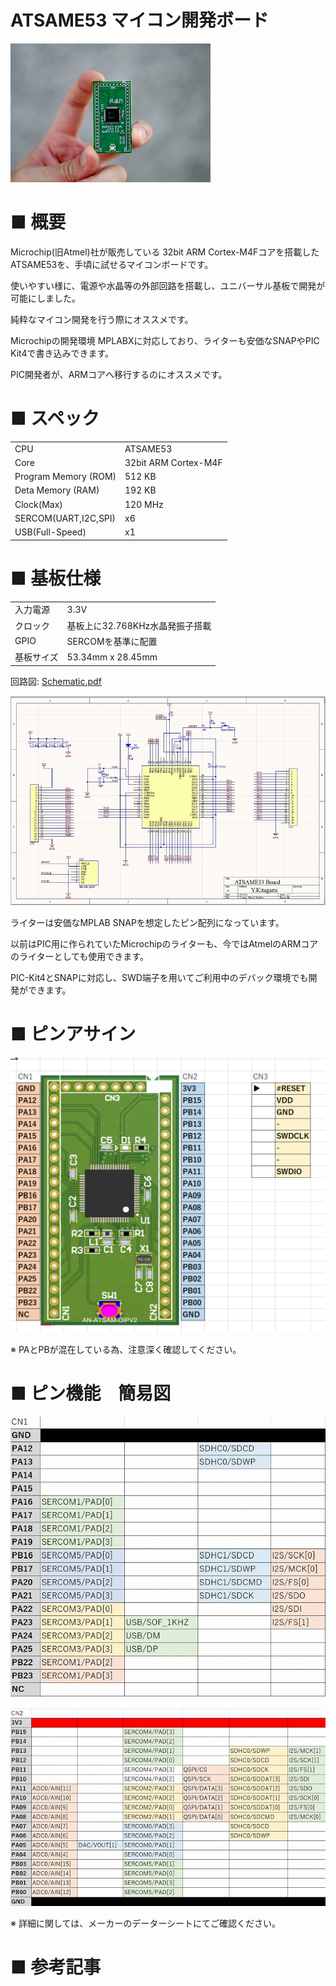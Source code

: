 # ATSAME53 マイコン開発ボード

![TOP img](img/Resized/02.jpg)

# ■ 概要

Microchip(旧Atmel)社が販売している 32bit ARM Cortex-M4Fコアを搭載したATSAME53を、手頃に試せるマイコンボードです。

使いやすい様に、電源や水晶等の外部回路を搭載し、ユニバーサル基板で開発が可能にしました。

純粋なマイコン開発を行う際にオススメです。

Microchipの開発環境 MPLABXに対応しており、ライターも安価なSNAPやPIC Kit4で書き込みできます。

PIC開発者が、ARMコアへ移行するのにオススメです。

# ■ スペック

|                      |                      |
| -------------------- | -------------------- | 
| CPU                  | ATSAME53             | 
| Core                 | 32bit ARM Cortex-M4F | 
| Program Memory (ROM) | 512 KB               | 
| Deta Memory (RAM)    | 192 KB               | 
| Clock(Max)           | 120 MHz              | 
| SERCOM(UART,I2C,SPI) | x6                   | 
| USB(Full-Speed)      | x1                   |  

# ■ 基板仕様

|            |                                 | 
| ---------- | ------------------------------- |
| 入力電源   | 3.3V                            | 
| クロック   | 基板上に32.768KHz水晶発振子搭載 | 
| GPIO       | SERCOMを基準に配置              | 
| 基板サイズ | 53.34mm x 28.45mm               |

回路図: [Schematic.pdf](Schematic.pdf)

![schematic img](img/Resized/schematic.jpg)

ライターは安価なMPLAB SNAPを想定したピン配列になっています。

以前はPIC用に作られていたMicrochipのライターも、今ではAtmelのARMコアのライターとしても使用できます。

PIC-Kit4とSNAPに対応し、SWD端子を用いてご利用中のデバック環境でも開発ができます。

# ■ ピンアサイン

![piassin.png](img/piassin.png)

※ PAとPBが混在している為、注意深く確認してください。

# ■ ピン機能　簡易図

![CN1_Pin.jpg](img/Resized/CN1_Pin.jpg)

![CN2_Pin.jpg](img/Resized/CN2_Pin.jpg)

※ 詳細に関しては、メーカーのデーターシートにてご確認ください。


# ■ 参考記事


